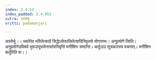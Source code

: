 ```yaml
---
index: 2.4.52
index_padded: 2.4.052
sutra: अस्तेर्भूः
vritti: padamanjari

---
```

अस्तेर्भूः।। भवतेरेव भवितेत्यादौ सिद्धेऽसेतरसितेत्यादिनिवृत्तये योगारम्भः। 
अनुप्रयोगे त्विति। अनुप्रयोगेउविषये भुवाउभूभावेनास्तेरनिवृत्तिं मनीषिणः स्मरन्ति। कर्तुःउउ सूत्रकारस्य वचनात्। मनीषिणः कर्तुरिति वा।।